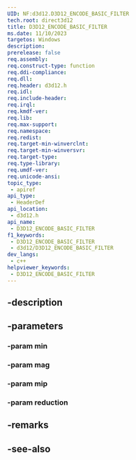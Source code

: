 ```yaml
---
UID: NF:d3d12.D3D12_ENCODE_BASIC_FILTER
tech.root: direct3d12
title: D3D12_ENCODE_BASIC_FILTER
ms.date: 11/10/2023
targetos: Windows
description: 
prerelease: false
req.assembly: 
req.construct-type: function
req.ddi-compliance: 
req.dll: 
req.header: d3d12.h
req.idl: 
req.include-header: 
req.irql: 
req.kmdf-ver: 
req.lib: 
req.max-support: 
req.namespace: 
req.redist: 
req.target-min-winverclnt: 
req.target-min-winversvr: 
req.target-type: 
req.type-library: 
req.umdf-ver: 
req.unicode-ansi: 
topic_type:
 - apiref
api_type:
 - HeaderDef
api_location:
 - d3d12.h
api_name:
 - D3D12_ENCODE_BASIC_FILTER
f1_keywords:
 - D3D12_ENCODE_BASIC_FILTER
 - d3d12/D3D12_ENCODE_BASIC_FILTER
dev_langs:
 - c++
helpviewer_keywords:
 - D3D12_ENCODE_BASIC_FILTER
---
```


## -description

## -parameters

### -param min

### -param mag

### -param mip

### -param reduction

## -remarks

## -see-also

